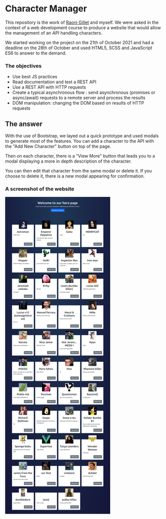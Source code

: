# Character Manager

This repository is the work of [Raoni Gillet](https://github.com/GRaonix) and myself. 
We were asked in the context of a web development course to produce a website that would allow the management of an API handling characters.

We started working on the project on the 21th of October 2021 and had a deadline on the 28th of October and used HTML5, SCSS and JavaScript ES6 to answer to the demand. 

### The objectives


- Use best JS practices
- Read documentation and test a REST API
- Use a REST API with HTTP requests
- Create a typical asynchronous flow : send asynchronous (promises or async/await) requests to a remote server and process the results
- DOM manipulation: changing the DOM based on results of HTTP requests


## The answer

With the use of Bootstrap, we layed out a quick prototype and used modals to generate most of the features.
You can add a character to the API with the "Add New Character" button on top of the page.

Then on each character, there is a "View More" button that leads you to a modal displaying a more in depth description of the character.

You can then edit that character from the same modal or delete it. If you choose to delete it, there is a new modal appearing for confirmation.

### A screenshot of the website
![img](./media/char_manager_screenshot.png)


